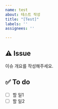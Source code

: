 ```yaml
---
name: test
about: 테스트 작성
title: "[Test]"
labels: ''
assignees: ''

---
```


## ⚠️ Issue
이슈 개요를 작성해주세요.

## ✅ To do
- [ ] 할 일1
- [ ] 할 일2
